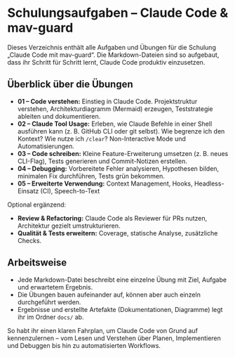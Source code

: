 # Schulungsaufgaben – Claude Code & mav-guard

Dieses Verzeichnis enthält alle Aufgaben und Übungen für die Schulung „Claude Code mit mav-guard“. Die Markdown-Dateien sind so aufgebaut, dass ihr Schritt für Schritt lernt, Claude Code produktiv einzusetzen.

## Überblick über die Übungen

- **01 – Code verstehen:** Einstieg in Claude Code. Projektstruktur verstehen, Architekturdiagramm (Mermaid) erzeugen, Teststrategie ableiten und dokumentieren.
- **02 – Claude Tool Usage:** Erleben, wie Claude Befehle in einer Shell ausführen kann (z. B. GitHub CLI oder git selbst). Wie begrenze ich den Kontext? Wie nutze ich `/clear`? Non-Interactive Mode und Automatisierungen.
- **03 – Code schreiben:** Kleine Feature-Erweiterung umsetzen (z. B. neues CLI-Flag), Tests generieren und Commit-Notizen erstellen.
- **04 – Debugging:** Vorbereitete Fehler analysieren, Hypothesen bilden, minimalen Fix durchführen, Tests grün bekommen.
- **05 – Erweiterte Verwendung:** Context Management, Hooks, Headless-Einsatz (CI), Speech-to-Text

Optional ergänzend:
- **Review & Refactoring:** Claude Code als Reviewer für PRs nutzen, Architektur gezielt umstrukturieren.
- **Qualität & Tests erweitern:** Coverage, statische Analyse, zusätzliche Checks.

## Arbeitsweise

- Jede Markdown-Datei beschreibt eine einzelne Übung mit Ziel, Aufgabe und erwartetem Ergebnis.
- Die Übungen bauen aufeinander auf, können aber auch einzeln durchgeführt werden.
- Ergebnisse und erstellte Artefakte (Dokumentationen, Diagramme) legt ihr im Ordner `docs/` ab.

So habt ihr einen klaren Fahrplan, um Claude Code von Grund auf kennenzulernen – vom Lesen und Verstehen über Planen, Implementieren und Debuggen bis hin zu automatisierten Workflows.